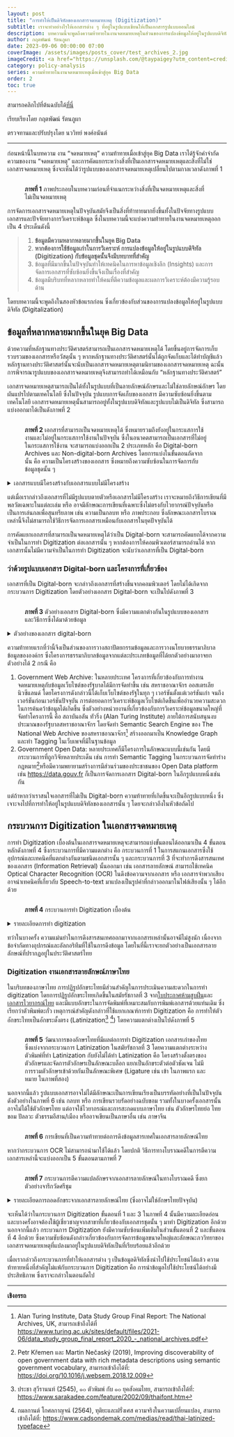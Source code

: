 ```yaml
---
layout: post
title: "การทำให้เป็นดิจิทัลของเอกสารจดหมายเหตุ (Digitization)"
subtitle: เราจะทำอย่างไรให้เอกสารต่าง ๆ ที่อยู่ในรูปแบบเขียนให้เป็นเอกสารรูปแบบออนไลน์
description: บทความนี้จะพูดถึงความท้าทายในงานจดหมายเหตุในส่วนของการแปลงข้อมูลให้อยู่ในรูปแบบดิจิทัล (Digitalization)
author: กฤตพัฒน์ รัตนภูผา
date: 2023-09-06 00:00:00 07:00
coverImage: /assets/images/posts_cover/test_archives_2.jpg
imageCredit: <a href="https://unsplash.com/@taypaigey?utm_content=creditCopyText&utm_medium=referral&utm_source=unsplash">Taylor Flowe</a> on <a href="https://unsplash.com/photos/white-and-brown-wooden-table-aXeVH4FcS1k?utm_content=creditCopyText&utm_medium=referral&utm_source=unsplash">Unsplash</a>
category: policy-analysis
series: ความท้าทายในงานจดหมายเหตุเมื่อเข้าสู่ยุค Big Data
order: 2
toc: true
---
```


สามารถคลิกไปที่ต้นฉบับได้[ที่นี่](https://bdi.or.th/movements/archives-challenges-in-big-data-era-2/)

เรียบเรียงโดย กฤตพัฒน์ รัตนภูผา

ตรวจทานและปรับปรุงโดย นววิทย์ พงศ์อนันต์

---

ก่อนหน้านี้ในบทความ งาน “จดหมายเหตุ” ความท้าทายเมื่อเข้าสู่ยุค Big Data เราได้รู้จักคำจำกัดความของงาน “จดหมายเหตุ” และการคัดแยกระหว่างสิ่งที่เป็นเอกสารจดหมายเหตุและสิ่งที่ไม่ใช่เอกสารจดหมายเหตุ ซึ่งจะเห็นได้ว่ารูปแบบของเอกสารจดหมายเหตุเปลี่ยนไปตามกาลเวลาดังภาพที่ 1

<figure>
  <img src="/assets/images/posts/test_2/test_2_1.png" alt=""/>
  <figcaption>
  
  **ภาพที่ 1** ภาพประกอบในบทความก่อนที่จำแนกระหว่างสิ่งที่เป็นจดหมายเหตุและสิ่งที่ไม่เป็นจดหมายเหตุ

  </figcaption>
</figure>

การจัดการเอกสารจดหมายเหตุในปัจจุบันสมัยจึงเป็นสิ่งที่ท้าทายมากยิ่งขึ้นทั้งในปัจจัยทางรูปแบบเอกสารและปัจจัยทางการวิเคราะห์ข้อมูล ซึ่งในบทความนี้จะแบ่งความท้าทายในงานจดหมายเหตุออกเป็น 4 ประเด็นดังนี้

<blockquote>

1. **ข้อมูลมีความหลากหลายมากขึ้นในยุค Big Data**
2. **หากต้องการใช้ข้อมูลเก่าในการวิเคราะห์ การแปลงข้อมูลให้อยู่ในรูปแบบดิจิทัล (Digitization) กับข้อมูลชุดนั้นจึงมีบทบาทที่สำคัญ**
3. ข้อมูลที่มีมากขึ้นในปัจจุบันทำให้เทคนิคในการหาข้อมูลเชิงลึก (Insights) และการจัดการเอกสารที่ซับซ้อนยิ่งขึ้นจึงเป็นเรื่องที่สำคัญ
4. ข้อมูลมีบริบทที่หลากหลายทำให้คนที่ตีความข้อมูลและผลการวิเคราะห์ต้องมีความรู้รอบด้าน

</blockquote>

โดยบทความนี้จะพูดถึงในสองหัวข้อแรกก่อน ซึ่งเกี่ยวข้องกับส่วนของการแปลงข้อมูลให้อยู่ในรูปแบบดิจิทัล (Digitalization)

## ข้อมูลที่หลากหลายมากขึ้นในยุค Big Data

ด้วยความที่หลักฐานทางประวัติศาสตร์สามารถเป็นเอกสารจดหมายเหตุได้ โดยขึ้นอยู่การจัดการเก็บรวบรวมของเอกสารหรือวัสดุนั้น ๆ หากหลักฐานทางประวัติศาสตร์นั้นได้ถูกจัดเก็บและได้ทำบัญชีแล้ว หลักฐานทางประวัติศาสตร์นั้นจะนับเป็นเอกสารจดหมายเหตุตามนิยามของเอกสารจดหมายเหตุ ฉะนั้นการพิจารณารูปแบบของเอกสารจดหมายเหตุจึงสามารถทำได้เหมือนกับ “หลักฐานทางประวัติศาสตร์”

เอกสารจดหมายเหตุสามารถเป็นได้ทั้งในรูปแบบที่เป็นลายลักษณ์อักษรและไม่ใช่ลายลักษณ์อักษร โดยผันแปรไปตามเทคโนโลยี ซึ่งในปัจจุบัน รูปแบบการจัดเก็บของเอกสาร มีความซับซ้อนยิ่งขึ้นตามเทคโนโลยี เอกสารจดหมายเหตุนั้นสามารถอยู่ทั้งในรูปแบบดิจิทัลและรูปแบบไม่เป็นดิจิทัล ซึ่งสามารถแบ่งออกมาได้เป็นดังภาพที่ 2

<figure>
  <img src="/assets/images/posts/test_2/test_2_2.png" alt=""/>
  <figcaption>
  
  **ภาพที่ 2** เอกสารที่สามารถเป็นจดหมายเหตุได้ ซึ่งหมายรวมถึงยังอยู่ในกระแสการใช้งานและไม่อยู่ในกระแสการใช้งานในปัจจุบัน ซึ่งในอนาคตสามารถเป็นเอกสารที่ไม่อยู่ในกระแสการใช้งาน จะสามารถแบ่งออกเป็น 2 ประเภทหลัก คือ Digital-born Archives และ Non-digital-born Archives โดยการแบ่งในขั้นตอนถัดจากนั้น คือ ความเป็นโครงสร้างของเอกสาร ซึ่งหมายถึงความซับซ้อนในการจัดการกับข้อมูลชุดนั้น ๆ

  </figcaption>
</figure>

<details>
<summary>
เอกสารแบบมีโครงสร้างกับเอกสารแบบไม่มีโครงสร้าง
</summary>

โครงสร้างของเอกสารนับจากรูปแบบที่ตายตัวของเอกสารนั้น ๆ เช่น เอกสารที่มีรูปแบบชัดเจนถูกกำหนดด้วยระเบียบ เช่น เอกสารของรัฐในสหรัฐอเมริกาที่มีรูปแบบมาตรฐานจาก [U.S. Government Publishing Office Style Manual](https://www.govinfo.gov/collection/gpo-style-manual) หรือในประเทศไทยที่มี[ระเบียบสำนักนายกรัฐมนตรีว่าด้วยงานสารบรรณ พ.ศ. 2526](https://lawreform.go.th/uploads/files/1678240071-b99vw-cbccp.pdf) กำกับอย่างชัดเจน หรือแม้แต่ว่าหากไม่ได้มีลักษณะรูปแบบที่ตายตัวก็อาจมีวิธีการเขียนที่ตายตัว เช่น [มหากฎบัตร (Magna Carta)](https://www.bbc.com/thai/international-40165903)

</details>

แต่เมื่อเรากล่าวถึงเอกสารที่ไม่มีรูปแบบตายตัวหรือเอกสารไม่มีโครงสร้าง เราจะหมายถึงวิธีการเขียนที่มีพลวัตเฉพาะในแต่ละเล่ม หรือ อาจมีลักษณะการเขียนที่เฉพาะซึ่งไม่ตรงกับไวยากรณ์ปัจจุบันหรือเป็นการเล่นกลเพื่อสุนทรียภาพ เช่น ความเป็นกลบท หรือ ภาพประกอบ ซึ่งลักษณะเอกสารโบราณเหล่านี้จึงไม่สามารถใช้วิธีการจัดการเอกสารเหมือนกับเอกสารในยุคปัจจุบันได้

การคัดแยกเอกสารที่สามารถเป็นจดหมายเหตุได้ว่าเป็น Digital-born จะสามารถคัดแยกได้จากความจำเป็นในการทำ Digitization ต่อเอกสารนั้น ๆ หากต้องการให้คอมพิวเตอร์สามารถอ่านได้ หากเอกสารนั้นไม่มีความจำเป็นในการทำ Digitization จะนับว่าเอกสารที่เป็น Digital-born

### ว่าด้วยรูปแบบเอกสาร Digital-born และโครงการที่เกี่ยวข้อง

เอกสารที่เป็น Digital-born จะกล่าวถึงเอกสารที่สร้างขึ้นจากคอมพิวเตอร์ โดยไม่ได้เกิดจากกระบวนการ Digitization โดยตัวอย่างเอกสาร Digital-born จะเป็นไปดังภาพที่ 3

<figure>
  <img src="/assets/images/posts/test_2/test_2_3.png" alt=""/>
  <figcaption>
  
  **ภาพที่ 3** ตัวอย่างเอกสาร Digital-born ซึ่งมีความแตกต่างกันในรูปแบบของเอกสารและวิธีการซึ่งได้มาด้วยข้อมูล

  </figcaption>
</figure>

<details>
<summary>ตัวอย่างของเอกสาร digital-born</summary>

การแบ่งรูปแบบเอกสาร Digital-born นี้มีความแตกต่างในการจัดเก็บข้อมูล อย่างข้อมูลเว็บไซต์อาจต้องเก็บข้อมูลให้ยังสามารถเข้าถึงผ่านเว็บเบราว์เซอร์ได้ในปัจจุบัน โดยมีเซิร์ฟเวอร์ที่สามารถโฮสต์เว็บนั้นได้อยู่ ข้อมูลที่เกี่ยวข้องกับ e-Service อาจสามารถเก็บอยู่ภายใต้ Relational Database, ข้อมูลสถิติอาจปล่อยเป็นรูปแบบหน้า View ซึ่งให้เข้าถึงผ่าน API ได้ หรือข้อมูลประเภทอื่น ๆ ซึ่งวิธีการเก็บข้อมูลต่าง ๆ จะใช้สถาปัตยกรรมข้อมูลที่แตกต่างกันขึ้นกับข้อมูลนั้น ๆ

</details>

ความท้าทายแรกที่ว่านี้จึงเป็นส่วนของการวางสถาปัตยกรรมข้อมูลและการวางนโยบายธรรมาภิบาลข้อมูลขององค์กร ซึ่งโครงการธรรมาภิบาลข้อมูลจากแต่ละประเภทข้อมูลที่ได้ยกตัวอย่างมาอาจยกตัวอย่างได้ 2 กรณี คือ

1. Government Web Archive: ในหลายประเทศ โครงการที่เกี่ยวข้องกับการทำงานจดหมายเหตุกับข้อมูลเว็บไซต์ของรัฐบาลได้มีการจัดทำขึ้น เช่น สหราชอาณาจักร ออสเตรเลีย นิวซีแลนด์ โดยโครงการดังกล่าวนี้ได้เก็บเว็บไซต์ของรัฐในทุก ๆ เวอร์ชันตั้งแต่เวอร์ชันเก่า จนถึงเวอร์ชันก่อนเวอร์ชันปัจจุบัน การต่อยอดการวิเคราะห์ข้อมูลเว็บไซต์เกิดขึ้นเพื่ออำนวยความสะดวกในการค้นคว้าข้อมูลได้เกิดขึ้น ซึ่งตัวอย่างหน่วยงานที่เกี่ยวข้องกับการวิเคราะห์ข้อมูลขนาดใหญ่ที่จัดทำโครงการนี้ คือ สถาบันอลัน ทัวริ่ง (Alan Turing Institute) ภายใต้การสนับสนุนงบประมาณของรัฐบาลสหราชอาณาจักร โดยจัดทำ Semantic Search Engine ของ The National Web Archive ของสหราชอาณาจักร[^1] สร้างออกมาเป็น Knowledge Graph และทำ Tagging ในเว็บเพจที่มีในฐานข้อมูล
2. Government Open Data: หลายประเทศก็มีโครงการในลักษณะแบบนี้เช่นกัน โดยมีกระบวนการที่ถูกวิจัยหลายประเด็น เช่น การทำ Semantic Tagging ในกระบวนการจัดทำร่างกฎหมาย[^2]หรือมีความพยายามสร้างการมีส่วนร่วมของประชาชนของ Open Data platform เช่น https://data.gouv.fr ก็เป็นการจัดการเอกสาร Digital-born ในอีกรูปแบบหนึ่งเช่นกัน

แต่ถ้าหากว่าเราสนใจเอกสารที่ไม่เป็น Digital-born ความท้าทายที่เกิดขึ้นจะเป็นอีกรูปแบบหนึ่ง ซึ่งเจาะจงไปที่การทำให้อยู่ในรูปแบบดิจิทัลของเอกสารนั้น ๆ โดยจะกล่าวถึงในหัวข้อถัดไป

## กระบวนการ Digitization ในเอกสารจดหมายเหตุ

การทำ Digitization เบื้องต้นในเอกสารจดหมายเหตุจะสามารถแบ่งขั้นตอนได้ออกมาเป็น 4 ขั้นตอนหลักดังภาพที่ 4 ซึ่งกระบวนการที่มีความแตกต่าง คือ กระบวนการที่ 1 ในการสแกนเอกสารซึ่งใช้อุปกรณ์และเทคนิคที่แตกต่างกันตามชนิดเอกสารนั้น ๆ และกระบวนการที่ 3 ที่จะทำการดึงสารสนเทศของเอกสาร (Information Retrieval) นั้นออกมา เช่น เอกสารลายลักษณ์ สามารถใช้เทคนิค Optical Character Recognition (OCR) ในดึงข้อความจากเอกสาร หรือ เอกสารจำพวกเสียง อาจนำเทคนิคที่เกี่ยวกับ Speech-to-text มาแปลงเป็นรูปคำที่กล่าวออกมาในไฟล์เสียงนั้น ๆ ได้อีกด้วย

<figure>
  <img src="/assets/images/posts/test_2/test_2_4.png" alt=""/>
  <figcaption>
  
  **ภาพที่ 4** กระบวนการทำ Digitization เบื้องต้น

  </figcaption>
</figure>

<details>

<summary>รายละเอียดการทำ digitization</summary>

ขั้นตอนการทำ digitization สามารถแบ่งเป็น 4 ขั้นตอนโดยคร่าวดังนี้

1. Scanning: กระบวนการนี้เป็นการทำให้เอกสารอยู่ในรูปแบบดิจิทัล (Digitalization) จะใช้อุปกรณ์ที่ตรวจจับสัญญาณแอนาล็อกเป็นสัญญาณดิจิทัล (Analog-to-digital Device) เช่น กล้องถ่ายรูป เครื่องอัดเสียงดิจิทัล เครื่องสแกนสามมิติที่พยายามสร้าง Point Cloud แล้วแปลงเป็นวัตถุสามมิติ โดยกระบวนการนี้จะเป็นเพียงการสุ่มตัวอย่างจากบางส่วนของสัญญาณแอนาล็อกเท่านั้น เพราะ [Digitalization](http://eestaff.kku.ac.th/~virasit/192231/commu-book-virasit/Ch5-1.pdf) จะมีขั้นตอนที่ทำให้เกิดการสูญเสียรายละเอียดข้อมูลไปบางส่วนจากกระบวนการ Sampling กับ Quantization
2. Upload: ถัดจากที่ได้เอกสารรูปแบบดิจิทัลในขั้นตอนที่ 1 เป็นที่เรียบร้อยแล้ว การจัดเก็บข้อมูลที่ได้มาเป็นเรื่องที่สำคัญก่อนที่จะนำมาใช้ประโยชน์ ซึ่งส่วนประกอบที่สำคัญ คือ ตัวจัดเก็บข้อมูลและระบบจัดการไฟล์ ซึ่งสามารถเป็นได้ทั้งระดับส่วนบุคคล จนถึงสามารถวางศูนย์ข้อมูลที่รองรับข้อมูลขนาดใหญ่มากขึ้น
3. Process: สืบเนื่องจากเอกสารดิจิทัลที่ได้มาในขั้นตอนที่ 1 นั้นยังมีลักษณะรูปแบบที่คอมพิวเตอร์ยังไม่สามารถประมวลผลได้ (Machine-readable) ขั้นตอนนี้จึงเป็นการตีความหมาย ซึ่งถ้าหากเป็นตัวอักษรอาจทำการปริวรรต (Transliteration) หรือถ้าเป็นเสียง อาจใช้การถอดเสียง (Transcription) ออกมาได้เช่นกัน นอกจากนี้ การทำสาระสังเขปหรือบัญชีข้อมูลให้กับเอกสารดังกล่าวก็มีส่วนที่ทำให้เห็นถึงบริบทของเอกสารมากยิ่งขึ้นอีกด้วย
4. Display: เมื่อเอกสารได้ผ่านกระบวนการทั้งสามกระบวนการเป็นที่เรียบร้อยแล้ว เราสามารถทำให้เกิดการใช้ประโยชน์ข้อมูลโดยสาธารณะได้ด้วยการเผยแพร่และสร้างแพลตฟอร์มให้สามารถเข้าถึงได้ ซึ่งทำให้การเป็นจดหมายเหตุสาธารณะได้ทำหน้าที่ของมันโดยสมบูรณ์

</details>

ทว่าในบางครั้ง ความแม่นยำในการดึงสารสนเทศออกมาจากเอกสารเหล่านั้นอาจมีไม่สูงนัก เนื่องจากข้อจำกัดทางอุปกรณ์และอัลกอริทึมที่ใช้ในการดึงข้อมูล โดยในที่นี้เราจะยกตัวอย่างเป็นเอกสารลายลักษณ์ที่ปรากฏอยู่ในประวัติศาสตร์ไทย

### Digitization งานเอกสารลายลักษณ์ภาษาไทย

ในบริบทของภาษาไทย การปฏิรูปอักขระไทยมีส่วนสำคัญในการประเมินความสะดวกในการทำ digitization โดยการปฏิรูปอักขระไทยเกิดขึ้นในสมัยรัชกาลที่ 3 จาก[ใบประกาศห้ามสูบฝิ่น](https://th.wikisource.org/wiki/%E0%B8%AB%E0%B8%99%E0%B9%89%E0%B8%B2:%E0%B8%9B%E0%B8%A3%E0%B8%B0%E0%B8%81%E0%B8%B2%E0%B8%A8%E0%B8%AB%E0%B9%89%E0%B8%B2%E0%B8%A1%E0%B8%AA%E0%B8%B9%E0%B8%9A%E0%B8%9D%E0%B8%B4%E0%B9%88%E0%B8%99_%28%E0%B8%88.%E0%B8%A8._%E0%B9%91%E0%B9%92%E0%B9%90%E0%B9%91%29.jpg/1)และ[เอกสารไวยากรณ์ไทย](https://books.google.co.th/books/about/A_Grammar_of_the_Thai_Or_Siamese_Languag.html?id=w_5GAAAAcAAJ) และมีแบบอักขระในการจัดพิมพ์ที่เหมาะสมกับการพิมพ์เอกสารด้วยแท่นเดิม ซึ่งเรียกว่าตัวพิมพ์ตะกั่ว เหตุการณ์สำคัญดังกล่าวที่ใช้แยกเกณฑ์การทำ Digitization คือ การทำให้ตัวอักขระไทยเป็นอักขระตั้งตรง (Latinization[^3] [^4]) โดยความแตกต่างเป็นไปดังภาพที่ 5

<figure>
  <img src="/assets/images/posts/test_2/test_2_5.png" alt=""/>
  <figcaption>
  
  **ภาพที่ 5** วัฒนาการของอักษรไทยที่มีผลต่อการทำ Digitization เอกสารเก่าของไทย ซึ่งแบ่งจากกระบวนการ Latinization ในสมัยรัชกาลที่ 3 โดยความแตกต่างระหว่างตัวพิมพ์ที่ทำ Latinization กับยังไม่ได้ทำ Latinization คือ โครงสร้างตั้งตรงของตัวอักษรและจัดการตัวอักษรเป็นลักษณะบล็อก แยกเป็นอักขระตัวต่อตัวชัดเจน ไม่มีการรวมตัวอักษรเข้าด้วยกันเป็นลักษณะพิเศษ (Ligature เช่น เข้า ในภาพแรก และ หมาย ในภาพที่สอง)

  </figcaption>
</figure>

นอกจากนี้แล้ว รูปแบบเอกสารอาจไม่ได้มีลักษณะเป็นการเขียนเรียงเป็นบรรทัดอย่างที่เป็นในปัจจุบันดังตัวอย่างในภาพที่ 6 เช่น กลบท หรือ การเขียนรวบรัดอย่างฉบับขอม รวมทั้งในบางครั้งเอกสารนั้นอาจไม่ได้ใช้ตัวอักษรไทย แต่อาจใช้ไวยากรณ์และการสะกดแบบภาษาไทย เช่น ตัวอักษรไทยย่อ ไทยขอม ปัลลวะ ตัวธรรมอีสาน/เมือง หรืออาจเขียนเป็นภาษาอื่น เช่น ภาษาจีน

<figure>
  <img src="/assets/images/posts/test_2/test_2_6.png" alt=""/>
  <figcaption>
  
  **ภาพที่ 6** การเขียนที่เป็นความท้าทายต่อการดึงข้อมูลสารเทศในเอกสารลายลักษณ์ไทย

  </figcaption>
</figure>

หากว่ากระบวนการ OCR ไม่สามารถนำมาใช้ได้แล้ว โดยปกติ วิธีการทางโบราณคดีในการตีความเอกสารเหล่านี้จะแบ่งออกเป็น 5 ขั้นตอนตามภาพที่ 7

<figure>
  <img src="/assets/images/posts/test_2/test_2_7.png" alt=""/>
  <figcaption>
  
  **ภาพที่ 7** กระบวนการตีความแปลอักษรจากเอกสารลายลักษณ์ในทางโบราณคดี ซึ่งยกตัวอย่างจารึกวัดศรีชุม

  </figcaption>
</figure>

<details>
<summary>รายละเอียดการถอดอักขระจากเอกสารลายลักษณ์ไทย (ซึ่งอาจไม่ใช่อักษรไทยปัจจุบัน)</summary>

1. ทำสำเนาต้นฉบับกับเอกสารที่เกี่ยวข้องในกรณีที่เอกสารดังกล่าวนั้นไม่สามารถยกมาได้ (ซึ่ง ณ ที่นี้ หมายถึงกำลังแรงของนักโบราณคดีทั่วไปคนหนึ่ง)
    - เอกสารที่สามารถยกมาได้ ยกตัวอย่างเช่น หนังสือไม้ไผ่จากสมัยจีนยุคจักรพรรดิ สมุดใบลาน สมุดไทย ซึ่งสิ่งเหล่านี้สามารถยกมาได้ไม่ต้องทำขั้นตอนนี้ แต่หากว่ามีการถอดรื้อหรือทำความสะอาดเพื่อบำรุงรักษาเอกสารและทำให้กระบวนการถอดอักขระเป็นไปได้ง่ายยิ่งขึ้น
    - เอกสารที่ไม่สามารถยกได้ เช่น จารึก ซึ่งกระบวนการทำสำเนาจารึกจะเป็นไปในลักษณะดังในวิดีทัศน์นี้ (วิดีทัศน์ประกอบ: [ตอนที่ 4 การทำสำเนาจารึก โดย อาจารย์พอพล สุกใส – YouTube](https://www.youtube.com/watch?v=K07TwdcAae8))
2. ถอดอักษรจากต้นฉบับหรืออักขรวิทยา (Paleography): กระบวนการนี้อาศัยความเข้าใจในบริบททางประวัติศาสตร์และอักษรศาสตร์ในการถอดอักษรออกมาให้ใกล้เคียงกับสถานการณ์ ณ ขณะนั้นที่สุด เริ่มต้นจากการตีความก่อนว่าอักษรดังกล่าวเป็นอักษรรูปแบบใดและเขียนในภาษาใด ซึ่งอาจมีการเข้ารหัสข้อความและถอดความต่อไปในขั้นตอนถัดไป
3. การถอดปริวรรต (Transliteration): กระบวนการนี้เป็นกระบวนการที่พยายามแปลงอักษรที่ได้มาจากการแปลงในการทำอักขรวิทยาให้อยู่ในรูปแบบภาษาปัจจุบันตามหลักการสะกดและไวยากรณ์
4. การแปลความ: กระบวนการนี้จะมีการใช้บริบททางประวัติศาสตร์เพิ่มเข้าไปให้บุคคลอื่นสามารถเข้าใจความเป็นมาของเอกสาร นักประวัติศาสตร์จะมีบทบาทมากในส่วนนี้ ซึ่งฐานคิดของนักประวัติศาสตร์จะวางอยู่บนปรัชญาประวัติศาสตร์ของสำนักต่าง ๆ และข้อเสนอของนักประวัติศาสตร์ท่านอื่น ๆ

</details>

จะเห็นได้ว่าในกระบวนการ Digitization ขั้นตอนที่ 1 และ 3 ในภาพที่ 4 นั้นมีความละเอียดอ่อนและบางครั้งอาจต้องใช้ผู้เชี่ยวชาญจากสาขาที่เกี่ยวข้องกับเอกสารชุดนั้น ๆ มาทำ Digitization อีกด้วย นอกจากนี้แล้ว กระบวนการ Digitization ยังมีความซับซ้อนเพิ่มเติมในส่วนขั้นตอนที่ 2 และขั้นตอนที่ 4 อีกด้วย ซึ่งความซับซ้อนดังกล่าวเกี่ยวข้องกับการจัดการข้อมูลขนาดใหญ่และลักษณะภววิทยาของเอกสารจดหมายเหตุที่แปลงมาอยู่ในรูปแบบดิจิทัลเป็นที่เรียบร้อยแล้วอีกด้วย

เมื่อเรากล่าวถึงกระบวนการที่ทำให้เอกสารต่าง ๆ เป็นข้อมูลดิจิทัลซึ่งนำไปใช้ประโยชน์ได้แล้ว ความท้าทายหนึ่งที่สำคัญไม่แพ้กับกระบวนการ Digitization คือ การนำข้อมูลไปใช้ประโยชน์ได้อย่างมีประสิทธิภาพ ซึ่งเราจะกล่าวในตอนถัดไป

---

**เชิงอรรถ**

[^1]: Alan Turing Institute, Data Study Group Final Report: The National Archives, UK, สามารถเข้าถึงได้ที่ https://www.turing.ac.uk/sites/default/files/2021-06/data_study_group_final_report_2020_-_national_archives.pdf
[^2]: Petr Křemen และ Martin Nečaský (2019), Improving discoverability of open government data with rich metadata descriptions using semantic government vocabulary, สามารถเข้าถึงได้ที่: https://doi.org/10.1016/j.websem.2018.12.009
[^3]: ประชา สุวีรานนท์ (2545), ๑๐ ตัวพิมพ์ กับ ๑๐ ยุคสังคมไทย, สามารถเข้าถึงได้ที่: https://www.sarakadee.com/feature/2002/09/thaifont.htm
[^4]: กมลกานต์ โกศลกาญจน์ (2564), ทุติยะและฝรั่งเศส ความจริงในความเปลี่ยนแปลง, สามารถเข้าถึงได้ที่: https://www.cadsondemak.com/medias/read/thai-latinized-typeface